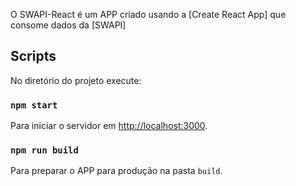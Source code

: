 O SWAPI-React é um APP criado usando a [Create React App] que consome dados da [SWAPI]

## Scripts

No diretório do projeto execute:

### `npm start`
Para iniciar o servidor em [http://localhost:3000](http://localhost:3000).

### `npm run build`
Para preparar o APP para produção na pasta `build`.
